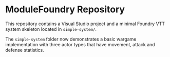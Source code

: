 # ModuleFoundry Repository

This repository contains a Visual Studio project and a minimal Foundry VTT system skeleton located in `simple-system/`.

The `simple-system` folder now demonstrates a basic wargame implementation with
three actor types that have movement, attack and defense statistics.
